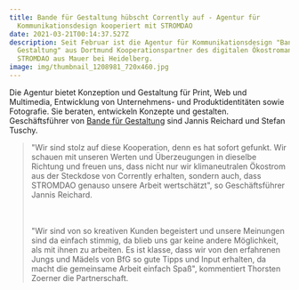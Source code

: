 ```yaml
---
title: Bande für Gestaltung hübscht Corrently auf - Agentur für
  Kommunikationsdesign kooperiert mit STROMDAO
date: 2021-03-21T00:14:37.527Z
description: Seit Februar ist die Agentur für Kommunikationsdesign "Bande für
  Gestaltung" aus Dortmund Kooperationspartner des digitalen Ökostromanbieters
  STROMDAO aus Mauer bei Heidelberg.
image: img/thumbnail_1208981_720x460.jpg
---
```

Die Agentur bietet Konzeption und Gestaltung für Print, Web und Multimedia, Entwicklung von Unternehmens- und Produktidentitäten sowie Fotografie. Sie beraten, entwickeln Konzepte und gestalten. Geschäftsführer von [Bande für Gestaltung](https://www.bandefuergestaltung.de/) sind Jannis Reichard und Stefan Tuschy.

> "Wir sind stolz auf diese Kooperation, denn es hat sofort gefunkt. Wir schauen mit unseren Werten und Überzeugungen in dieselbe Richtung und freuen uns, dass nicht nur wir klimaneutralen Ökostrom aus der Steckdose von Corrently erhalten, sondern auch, dass STROMDAO genauso unsere Arbeit wertschätzt", so Geschäftsführer Jannis Reichard.
>
> \
> \
> "Wir sind von so kreativen Kunden begeistert und unsere Meinungen sind da einfach stimmig, da blieb uns gar keine andere Möglichkeit, als mit ihnen zu arbeiten. Es ist klasse, dass wir von den erfahrenen Jungs und Mädels von BfG so gute Tipps und Input erhalten, da macht die gemeinsame Arbeit einfach Spaß", kommentiert Thorsten Zoerner  die Partnerschaft.